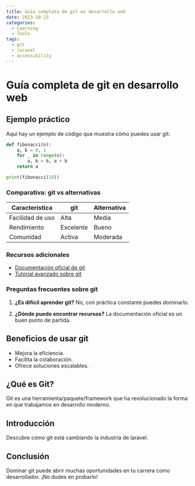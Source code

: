 ```yaml
---
title: Guía completa de git en desarrollo web
date: 2023-10-23
categories: 
  - Learning
  - Tools
tags:
  - git
  - laravel
  - accessibility
---
```


# Guía completa de git en desarrollo web

## Ejemplo práctico

Aquí hay un ejemplo de código que muestra cómo puedes usar git:

```python
def fibonacci(n):
    a, b = 0, 1
    for _ in range(n):
        a, b = b, a + b
    return a

print(fibonacci(10))
```

### Comparativa: git vs alternativas

| Característica | git | Alternativa |
|---------------|-------------|------------|
| Facilidad de uso | Alta | Media |
| Rendimiento | Excelente | Bueno |
| Comunidad | Activa | Moderada |

### Recursos adicionales

- [Documentación oficial de git](https://example.com)
- [Tutorial avanzado sobre git](https://example.com/tutorial)

### Preguntas frecuentes sobre git

1. **¿Es difícil aprender git?**
   No, con práctica constante puedes dominarlo.

2. **¿Dónde puedo encontrar recursos?**
   La documentación oficial es un buen punto de partida.

## Beneficios de usar git

- Mejora la eficiencia.
- Facilita la colaboración.
- Ofrece soluciones escalables.

## ¿Qué es Git?

Git es una herramienta/paquete/framework que ha revolucionado la forma en que trabajamos en desarrollo moderno.

## Introducción

Descubre cómo git está cambiando la industria de laravel.

## Conclusión

Dominar git puede abrir muchas oportunidades en tu carrera como desarrollador. ¡No dudes en probarlo!